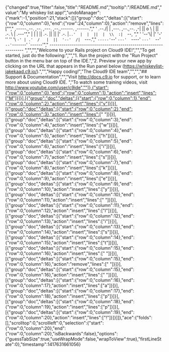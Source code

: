 {"changed":true,"filter":false,"title":"README.md","tooltip":"/README.md","value":"My whiskey list app!","undoManager":{"mark":-1,"position":21,"stack":[[{"group":"doc","deltas":[{"start":{"row":0,"column":0},"end":{"row":24,"column":0},"action":"remove","lines":["","     ,-----.,--.                  ,--. ,---.   ,--.,------.  ,------.","    '  .--./|  | ,---. ,--.,--. ,-|  || o   \\  |  ||  .-.  \\ |  .---'","    |  |    |  || .-. ||  ||  |' .-. |`..'  |  |  ||  |  \\  :|  `--, ","    '  '--'\\|  |' '-' ''  ''  '\\ `-' | .'  /   |  ||  '--'  /|  `---.","     `-----'`--' `---'  `----'  `---'  `--'    `--'`-------' `------'","    ----------------------------------------------------------------- ","","","Welcome to your Rails project on Cloud9 IDE!","","To get started, just do the following:","","1. Run the project with the \"Run Project\" button in the menu bar on top of the IDE.","2. Preview your new app by clicking on the URL that appears in the Run panel below (https://whiskeylist-jakekaad.c9.io/).","","Happy coding!","The Cloud9 IDE team","","","## Support & Documentation","","Visit http://docs.c9.io for support, or to learn more about using Cloud9 IDE. ","To watch some training videos, visit http://www.youtube.com/user/c9ide",""]},{"start":{"row":0,"column":0},"end":{"row":0,"column":1},"action":"insert","lines":["M"]}]}],[{"group":"doc","deltas":[{"start":{"row":0,"column":1},"end":{"row":0,"column":2},"action":"insert","lines":["y"]}]}],[{"group":"doc","deltas":[{"start":{"row":0,"column":2},"end":{"row":0,"column":3},"action":"insert","lines":[" "]}]}],[{"group":"doc","deltas":[{"start":{"row":0,"column":3},"end":{"row":0,"column":4},"action":"insert","lines":["w"]}]}],[{"group":"doc","deltas":[{"start":{"row":0,"column":4},"end":{"row":0,"column":5},"action":"insert","lines":["h"]}]}],[{"group":"doc","deltas":[{"start":{"row":0,"column":5},"end":{"row":0,"column":6},"action":"insert","lines":["i"]}]}],[{"group":"doc","deltas":[{"start":{"row":0,"column":6},"end":{"row":0,"column":7},"action":"insert","lines":["s"]}]}],[{"group":"doc","deltas":[{"start":{"row":0,"column":7},"end":{"row":0,"column":8},"action":"insert","lines":["k"]}]}],[{"group":"doc","deltas":[{"start":{"row":0,"column":8},"end":{"row":0,"column":9},"action":"insert","lines":["e"]}]}],[{"group":"doc","deltas":[{"start":{"row":0,"column":9},"end":{"row":0,"column":10},"action":"insert","lines":["y"]}]}],[{"group":"doc","deltas":[{"start":{"row":0,"column":10},"end":{"row":0,"column":11},"action":"insert","lines":[" "]}]}],[{"group":"doc","deltas":[{"start":{"row":0,"column":11},"end":{"row":0,"column":12},"action":"insert","lines":["l"]}]}],[{"group":"doc","deltas":[{"start":{"row":0,"column":12},"end":{"row":0,"column":13},"action":"insert","lines":["i"]}]}],[{"group":"doc","deltas":[{"start":{"row":0,"column":13},"end":{"row":0,"column":14},"action":"insert","lines":["s"]}]}],[{"group":"doc","deltas":[{"start":{"row":0,"column":14},"end":{"row":0,"column":15},"action":"insert","lines":["t"]}]}],[{"group":"doc","deltas":[{"start":{"row":0,"column":15},"end":{"row":0,"column":16},"action":"insert","lines":[" "]}]}],[{"group":"doc","deltas":[{"start":{"row":0,"column":15},"end":{"row":0,"column":16},"action":"remove","lines":[" "]}]}],[{"group":"doc","deltas":[{"start":{"row":0,"column":15},"end":{"row":0,"column":16},"action":"insert","lines":[" "]}]}],[{"group":"doc","deltas":[{"start":{"row":0,"column":16},"end":{"row":0,"column":17},"action":"insert","lines":["a"]}]}],[{"group":"doc","deltas":[{"start":{"row":0,"column":17},"end":{"row":0,"column":18},"action":"insert","lines":["p"]}]}],[{"group":"doc","deltas":[{"start":{"row":0,"column":18},"end":{"row":0,"column":19},"action":"insert","lines":["p"]}]}],[{"group":"doc","deltas":[{"start":{"row":0,"column":19},"end":{"row":0,"column":20},"action":"insert","lines":["!"]}]}]]},"ace":{"folds":[],"scrolltop":0,"scrollleft":0,"selection":{"start":{"row":0,"column":20},"end":{"row":0,"column":20},"isBackwards":false},"options":{"guessTabSize":true,"useWrapMode":false,"wrapToView":true},"firstLineState":0},"timestamp":1417631661056}
